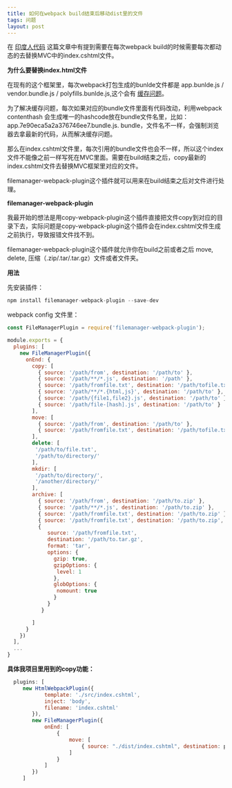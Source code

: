 ```yaml
---
title: 如何在webpack build结束后移动dist里的文件
tags: 问题
layout: post
---
```



在 [印度人代码](https://limeii.github.io/2018/09/20/issues-india-project.html) 这篇文章中有提到需要在每次webpack build的时候需要每次都动态的去替换MVC中的index.cshtml文件。



**为什么要替换index.html文件**



在现有的这个框架里，每次webpack打包生成的bunlde文件都是 app.bunlde.js / vendor.bundle.js / polyfills.bunlde.js,这个会有 [缓存问题](https://limeii.github.io/2018/09/21/issues-cache-busting.html)。

为了解决缓存问题，每次如果对应的bundle文件里面有代码改动，利用webpack contenthash 会生成唯一的hashcode放在bundle文件名里，比如： app.7e90eca5a2a376746ee7.bundle.js.
bundle，文件名不一样，会强制浏览器去拿最新的代码，从而解决缓存问题。

那么在index.cshtml文件里，每次引用的bundle文件也会不一样，所以这个index文件不能像之前一样写死在MVC里面。需要在build结束之后，copy最新的index.cshtml文件去替换MVC框架里对应的文件。

filemanager-webpack-plugin这个插件就可以用来在build结束之后对文件进行处理。


**filemanager-webpack-plugin**


我最开始的想法是用copy-webpack-plugin这个插件直接把文件copy到对应的目录下去，实际问题是copy-webpack-plugin这个插件会在index.cshtml文件生成之前执行，导致报错文件找不到。

filemanager-webpack-plugin这个插件就允许你在build之前或者之后 move, delete, 压缩（.zip/.tar/.tar.gz）文件或者文件夹。


**用法**


先安装插件：
```javascript
npm install filemanager-webpack-plugin --save-dev
```
webpack config 文件里：
```javascript
const FileManagerPlugin = require('filemanager-webpack-plugin');

module.exports = {
  plugins: [
    new FileManagerPlugin({
      onEnd: {
        copy: [
          { source: '/path/from', destination: '/path/to' },
          { source: '/path/**/*.js', destination: '/path' },
          { source: '/path/fromfile.txt', destination: '/path/tofile.txt' },
          { source: '/path/**/*.{html,js}', destination: '/path/to' },
          { source: '/path/{file1,file2}.js', destination: '/path/to' },
          { source: '/path/file-[hash].js', destination: '/path/to' }
        ],
        move: [
          { source: '/path/from', destination: '/path/to' },
          { source: '/path/fromfile.txt', destination: '/path/tofile.txt' }
        ],
        delete: [
         '/path/to/file.txt',
         '/path/to/directory/'
        ],
        mkdir: [
         '/path/to/directory/',
         '/another/directory/'
        ],
        archive: [
          { source: '/path/from', destination: '/path/to.zip' },
          { source: '/path/**/*.js', destination: '/path/to.zip' },
          { source: '/path/fromfile.txt', destination: '/path/to.zip' },
          { source: '/path/fromfile.txt', destination: '/path/to.zip', format: 'tar' },
          { 
             source: '/path/fromfile.txt', 
             destination: '/path/to.tar.gz', 
             format: 'tar',
             options: {
               gzip: true,
               gzipOptions: {
                level: 1
               },
               globOptions: {
                nomount: true
               }
             }
           }

        ]
      }
    })
  ],
  ...
}
```

**具体我项目里用到的copy功能：**

```javascript
  plugins: [
     new HtmlWebpackPlugin({
            template: './src/index.cshtml',
            inject: 'body',
            filename: 'index.cshtml'
        }),
        new FileManagerPlugin({
            onEnd: [
                {
                    move: [
                        { source: "./dist/index.cshtml", destination: path.join(process.cwd(), 'Views/Shared/index.cshtml') }
                    ]
                }
            ]
        })
     ]
```